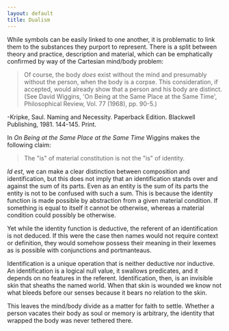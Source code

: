 ```yaml
---
layout: default
title: Dualism
---
```


While symbols can be easily linked to one another, it is problematic to link them to the substances they purport to represent. There is a split between theory and practice, description and material, which can be emphatically confirmed by way of the Cartesian mind/body problem:

> Of course, the body *does* exist without the mind and presumably without the person, when the body is a corpse. This consideration, if accepted, would already show that a person and his body are distinct.(See David Wiggins, 'On Being at the Same Place at the Same Time', Philosophical Review, Vol. 77 (1968), pp. 90-5.)

-Kripke, Saul. Naming and Necessity. Paperback Edition. Blackwell Publishing, 1981. 144-145. Print.

In *On Being at the Same Place at the Same Time* Wiggins makes the following claim:

> The "is" of material constitution is not the "is" of identity.

*Id est*, we can make a clear distinction between composition and identification, but this does not imply that an identification stands over and against the sum of its parts. Even as an entity is the sum of its parts the entity is not to be confused with such a sum. This is because the identity function is made possible by abstraction from a given material condition. If something is equal to itself it cannot be otherwise, whereas a material condition could possibly be otherwise.

Yet while the identity function is deductive, the referent of an identification is not deduced. If this were the case then names would not require context or definition, they would somehow possess their meaning in their lexemes as is possible with conjunctions and portmanteaus.

Identification is a unique operation that is neither deductive nor inductive. An identification is a logical null value, it swallows predicates, and it depends on no features in the referent. Identification, then, is an invisible skin that sheaths the named world. When that skin is wounded we know not what bleeds before our senses because it bears no relation to the skin.

This leaves the mind/body divide as a matter for faith to settle. Whether a person vacates their body as soul or memory is arbitrary, the identity that wrapped the body was never tethered there.
